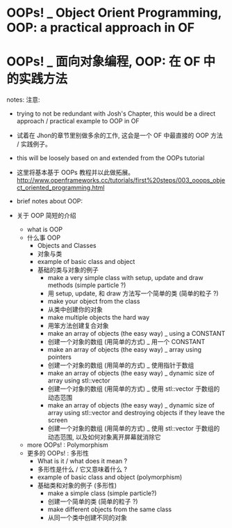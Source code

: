 OOPs! _ Object Orient Programming, OOP: a practical approach in OF
=========

OOPs! _ 面向对象编程, OOP: 在 OF 中的实践方法
=========

notes:
注意:
- trying to not be redundant with Josh's Chapter, this would be a direct approach / practical example to OOP in OF
- 试着在 Jhon的章节里别做多余的工作, 这会是一个 OF 中最直接的 OOP 方法 / 实践例子。
- this will be loosely based on and extended from the OOPs tutorial
- 这里将基本基于 OOPs 教程并以此做拓展。
http://www.openframeworks.cc/tutorials/first%20steps/003_ooops_object_oriented_programming.html

- brief notes about OOP:
- 关于 OOP 简短的介绍
	- what is OOP
	- 什么事 OOP
		- Objects and Classes 
		- 对象与类
		- example of basic class and object
		- 基础的类与对象的例子
			- make a very simple class with setup, update and draw methods (simple particle ?)
			- 用 setup, update, 和 draw 方法写一个简单的类 (简单的粒子 ?)
			- make your object from the class
			- 从类中创建你的对象
			- make multiple objects the hard way
			- 用笨方法创建复合对象
			- make an array of objects (the easy way) _ using a CONSTANT
			- 创建一个对象的数组 (用简单的方式) _ 用一个 CONSTANT
			- make an array of objects (the easy way) _ array using pointers
			- 创建一个对象的数组 (用简单的方式) _ 使用指针于数组
			- make an array of objects (the easy way) _ dynamic size of array using stl::vector
			- 创建一个对象的数组 (用简单的方式) _ 使用 stl::vector 于数组的动态范围
			- make an array of objects (the easy way) _ dynamic size of array using stl::vector and destroying objects if they leave the screen
			- 创建一个对象的数组 (用简单的方式) _ 使用 stl::vector 于数组的动态范围, 以及如何对象离开屏幕就消除它	
	- more OOPs! : Polymorphism
	- 更多的 OOPs! : 多形性
		- What is it / what does it mean ?
		- 多形性是什么 / 它又意味着什么 ?
		- example of basic class and object (polymorphism)
		- 基础类和对象的例子 (多形性)
			- make a simple class (simple particle?)
			- 创建一个简单的类 (简单的粒子 ?)
			- make different objects from the same class
			- 从同一个类中创建不同的对象